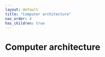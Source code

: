 ```yaml
---
layout: default
title: "Computer architecture"
nav_order: 4
has_children: true
---
```

# Computer architecture


